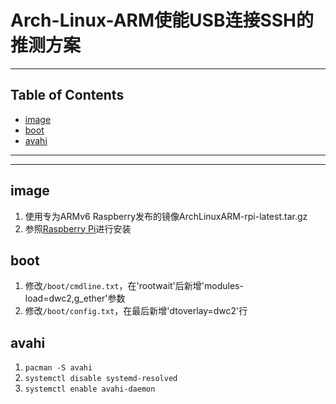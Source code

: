 # Arch-Linux-ARM使能USB连接SSH的推测方案

<!-- File: Arch-Linux-ARM使能USB连接SSH的推测方案.md -->
<!-- Author: YJ -->
<!-- Email: yj1516268@outlook.com -->
<!-- Created Time: 2021-07-02 16:26:36 -->

---

## Table of Contents

<!-- vim-markdown-toc GFM -->

* [image](#image)
* [boot](#boot)
* [avahi](#avahi)

<!-- vim-markdown-toc -->

---

<!-- Object info -->

---

## image

1. 使用专为ARMv6 Raspberry发布的镜像ArchLinuxARM-rpi-latest.tar.gz
2. 参照[Raspberry Pi](https://archlinuxarm.org/platforms/armv6/raspberry-pi)进行安装

## boot

1. 修改`/boot/cmdline.txt`，在'rootwait'后新增'modules-load=dwc2,g_ether'参数
2. 修改`/boot/config.txt`，在最后新增'dtoverlay=dwc2'行

## avahi

1. `pacman -S avahi`
2. `systemctl disable systemd-resolved`
3. `systemctl enable avahi-daemon`
